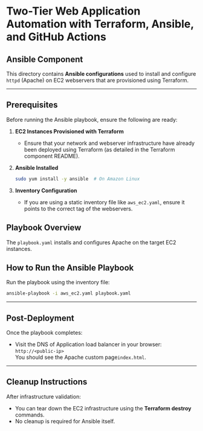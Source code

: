 # Two-Tier Web Application Automation with Terraform, Ansible, and GitHub Actions
## Ansible Component

This directory contains **Ansible configurations** used to install and configure `httpd` (Apache) on EC2 webservers that are provisioned using Terraform.

---

## Prerequisites

Before running the Ansible playbook, ensure the following are ready:

1. **EC2 Instances Provisioned with Terraform**  
   - Ensure that your network and webserver infrastructure have already been deployed using Terraform (as detailed in the Terraform component README).

2. **Ansible Installed**  
     ```bash
     sudo yum install -y ansible  # On Amazon Linux
     
3. **Inventory Configuration**  
   - If you are using a static inventory file like `aws_ec2.yaml`, ensure it points to the correct tag of the webservers.


## Playbook Overview

The `playbook.yaml` installs and configures Apache on the target EC2 instances.


## How to Run the Ansible Playbook

Run the playbook using the inventory file:

```bash
ansible-playbook -i aws_ec2.yaml playbook.yaml
```

---

## Post-Deployment

Once the playbook completes:
- Visit the DNS of Application load balancer in your browser:  
  `http://<public-ip>`  
  You should see the Apache custom page`index.html`.

---

## Cleanup Instructions

After infrastructure validation:
- You can tear down the EC2 infrastructure using the **Terraform destroy** commands.
- No cleanup is required for Ansible itself.

